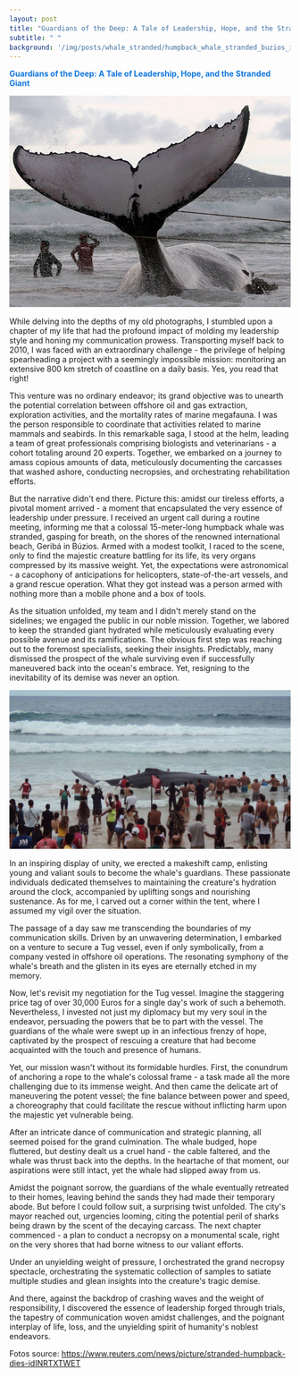 ```yaml
---
layout: post
title: "Guardians of the Deep: A Tale of Leadership, Hope, and the Stranded Giant"
subtitle: " "
background: '/img/posts/whale_stranded/humpback_whale_stranded_buzios_icon.png'
---
```



<span style="color:#1277dd;">**Guardians of the Deep: A Tale of Leadership, Hope, and the Stranded Giant**</span>

![image info](/img/posts/whale_stranded/whale_fluke_buzios.jpg)

While delving into the depths of my old photographs, I stumbled upon a chapter of my life that had the profound impact of molding my leadership style and honing my communication prowess. Transporting myself back to 2010, I was faced with an extraordinary challenge - the privilege of helping spearheading a project with a seemingly impossible mission: monitoring an extensive 800 km stretch of coastline on a daily basis. Yes, you read that right!

This venture was no ordinary endeavor; its grand objective was to unearth the potential correlation between offshore oil and gas extraction, exploration activities, and the mortality rates of marine megafauna. I was the person responsible to coordinate that activities related to marine mammals and seabirds. In this remarkable saga, I stood at the helm, leading a team of great professionals comprising biologists and veterinarians - a cohort totaling around 20 experts. Together, we embarked on a journey to amass copious amounts of data, meticulously documenting the carcasses that washed ashore, conducting necropsies, and orchestrating rehabilitation efforts.

But the narrative didn't end there. Picture this: amidst our tireless efforts, a pivotal moment arrived - a moment that encapsulated the very essence of leadership under pressure. I received an urgent call during a routine meeting, informing me that a colossal 15-meter-long humpback whale was stranded, gasping for breath, on the shores of the renowned international beach, Geribá in Búzios. Armed with a modest toolkit, I raced to the scene, only to find the majestic creature battling for its life, its very organs compressed by its massive weight. Yet, the expectations were astronomical - a cacophony of anticipations for helicopters, state-of-the-art vessels, and a grand rescue operation. What they got instead was a person armed with nothing more than a mobile phone and a box of tools.

As the situation unfolded, my team and I didn't merely stand on the sidelines; we engaged the public in our noble mission. Together, we labored to keep the stranded giant hydrated while meticulously evaluating every possible avenue and its ramifications. The obvious first step was reaching out to the foremost specialists, seeking their insights. Predictably, many dismissed the prospect of the whale surviving even if successfully maneuvered back into the ocean's embrace. Yet, resigning to the inevitability of its demise was never an option.

![image info](/img/posts/whale_stranded/whale_people_buzios.jpg)


In an inspiring display of unity, we erected a makeshift camp, enlisting young and valiant souls to become the whale's guardians. These passionate individuals dedicated themselves to maintaining the creature's hydration around the clock, accompanied by uplifting songs and nourishing sustenance. As for me, I carved out a corner within the tent, where I assumed my vigil over the situation.

The passage of a day saw me transcending the boundaries of my communication skills. Driven by an unwavering determination, I embarked on a venture to secure a Tug vessel, even if only symbolically, from a company vested in offshore oil operations. The resonating symphony of the whale's breath and the glisten in its eyes are eternally etched in my memory.

Now, let's revisit my negotiation for the Tug vessel. Imagine the staggering price tag of over 30,000 Euros for a single day's work of such a behemoth. Nevertheless, I invested not just my diplomacy but my very soul in the endeavor, persuading the powers that be to part with the vessel. The guardians of the whale were swept up in an infectious frenzy of hope, captivated by the prospect of rescuing a creature that had become acquainted with the touch and presence of humans.

Yet, our mission wasn't without its formidable hurdles. First, the conundrum of anchoring a rope to the whale's colossal frame - a task made all the more challenging due to its immense weight. And then came the delicate art of maneuvering the potent vessel; the fine balance between power and speed, a choreography that could facilitate the rescue without inflicting harm upon the majestic yet vulnerable being.

After an intricate dance of communication and strategic planning, all seemed poised for the grand culmination. The whale budged, hope fluttered, but destiny dealt us a cruel hand - the cable faltered, and the whale was thrust back into the depths. In the heartache of that moment, our aspirations were still intact, yet the whale had slipped away from us.

Amidst the poignant sorrow, the guardians of the whale eventually retreated to their homes, leaving behind the sands they had made their temporary abode. But before I could follow suit, a surprising twist unfolded. The city's mayor reached out, urgencies looming, citing the potential peril of sharks being drawn by the scent of the decaying carcass. The next chapter commenced - a plan to conduct a necropsy on a monumental scale, right on the very shores that had borne witness to our valiant efforts.

Under an unyielding weight of pressure, I orchestrated the grand necropsy spectacle, orchestrating the systematic collection of samples to satiate multiple studies and glean insights into the creature's tragic demise.

And there, against the backdrop of crashing waves and the weight of responsibility, I discovered the essence of leadership forged through trials, the tapestry of communication woven amidst challenges, and the poignant interplay of life, loss, and the unyielding spirit of humanity's noblest endeavors.



Fotos source:
https://www.reuters.com/news/picture/stranded-humpback-dies-idINRTXTWET